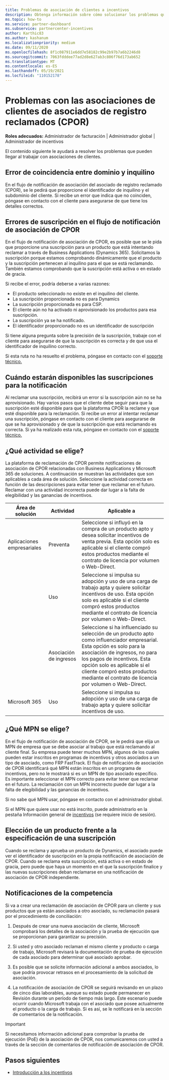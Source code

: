 ```yaml
---
title: Problemas de asociación de clientes a incentivos
description: Obtenga información sobre cómo solucionar los problemas que se pueden encontrar al trabajar con asociaciones de clientes de asociados de registro reclamados (CPOR).
ms.topic: how-to
ms.service: partner-dashboard
ms.subservice: partnercenter-incentives
author: Karthic83
ms.author: kashanum
ms.localizationpriority: medium
ms.date: 09/11/2020
ms.openlocfilehash: 8f1c087911e6dd7e58182c99e2b97b7a6b2246d8
ms.sourcegitcommit: 7063fdddee77ad2d8e627ab3c806f76d173ab652
ms.translationtype: MT
ms.contentlocale: es-ES
ms.lasthandoff: 05/19/2021
ms.locfileid: "110152178"
---
```

# <a name="issues-with-claimed-partner-of-record-cpor-customer-associations"></a>Problemas con las asociaciones de clientes de asociados de registro reclamados (CPOR)

**Roles adecuados:** Administrador de facturación | Administrador global | Administrador de incentivos

El contenido siguiente le ayudará a resolver los problemas que pueden llegar al trabajar con asociaciones de clientes.

## <a name="domain-tenant-mismatch"></a>Error de coincidencia entre dominio y inquilino

En el flujo de notificación de asociación del asociado de registro reclamado (CPOR), se le pedirá que proporcione el identificador de inquilino y el subdominio del cliente. Si recibe un error que indica que no coinciden, póngase en contacto con el cliente para asegurarse de que tiene los detalles correctos.

## <a name="subscription-errors-in-the-cpor-association-claim-flow"></a>Errores de suscripción en el flujo de notificación de asociación de CPOR

En el flujo de notificación de asociación de CPOR, es posible que se le pida que proporcione una suscripción para un producto que está intentando reclamar a través de Business Applications (Dynamics 365). Solicitamos la suscripción porque estamos comprobando dinámicamente que el producto y la suscripción pertenecen al inquilino para el que se está reclamando. También estamos comprobando que la suscripción está activa o en estado de gracia.

Si recibe el error, podría deberse a varias razones:

- El producto seleccionado no existe en el inquilino del cliente.
- La suscripción proporcionada no es para Dynamics
- La suscripción proporcionada es para CSP.
- El cliente aún no ha activado ni aprovisionado los productos para esa suscripción.
- La suscripción ya se ha notificado.
- El identificador proporcionado no es un identificador de suscripción

Si tiene alguna pregunta sobre la precisión de la suscripción, trabaje con el cliente para asegurarse de que la suscripción es correcta y de que usa el identificador de inquilino correcto.

Si esta ruta no ha resuelto el problema, póngase en contacto con el [soporte técnico.](https://partner.microsoft.com/dashboard/support/incentives/servicerequests?category=incentives)

## <a name="when-subscriptions-will-be-available-to-claim"></a>Cuándo estarán disponibles las suscripciones para la notificación

Al reclamar una suscripción, recibirá un error si la suscripción aún no se ha aprovisionado. Hay varios pasos que el cliente debe seguir para que la suscripción esté disponible para que la plataforma CPOR la reclame y que esté disponible para la reclamación. Si recibe un error al intentar reclamar una suscripción, póngase en contacto con el cliente para asegurarse de que se ha aprovisionado y de que la suscripción que está reclamando es correcta. Si ya ha realizado esta ruta, póngase en contacto con el [soporte técnico.](https://partner.microsoft.com/dashboard/support/incentives/servicerequests?category=incentives)

## <a name="which-activity-do-i-choose"></a>¿Qué actividad se elige?

La plataforma de reclamación de CPOR permite notificaciones de asociación de CPOR relacionadas con Business Applications y Microsoft 365 de soluciones. A continuación se muestran las actividades que son aplicables a cada área de solución. Seleccione la actividad correcta en función de las descripciones para evitar tener que reclamar en el futuro. Reclamar con una actividad incorrecta puede dar lugar a la falta de elegibilidad y las ganancias de incentivos.


| Área de solución | Actividad | Aplicable a |
| ------ | ----------- | ----------- |
| Aplicaciones empresariales      | Preventa   | Seleccione si influyó en la compra de un producto apto y desea solicitar incentivos de venta previa. Esta opción solo es aplicable si el cliente compró estos productos mediante el contrato de licencia por volumen o Web-Direct. |
|    |  Uso  | Seleccione si impulsa su adopción y uso de una carga de trabajo apta y quiere solicitar incentivos de uso. Esta opción solo es aplicable si el cliente compró estos productos mediante el contrato de licencia por volumen o Web-Direct. |
|    | Asociación de ingresos   | Seleccione si ha influenciado su selección de un producto apto como influenciador empresarial. Esta opción es solo para la asociación de ingresos, no para los pagos de incentivos. Esta opción solo es aplicable si el cliente compró estos productos mediante el contrato de licencia por volumen o Web-Direct.   |
| Microsoft 365   | Uso   | Seleccione si impulsa su adopción y uso de una carga de trabajo apta y quiere solicitar incentivos de uso. |

## <a name="which-mpn-do-i-choose"></a>¿Qué MPN se elige?

En el flujo de notificación de asociación de CPOR, se le pedirá que elija un MPN de empresa que se debe asociar al trabajo que está reclamando al cliente final. Su empresa puede tener muchos MPN, algunos de los cuales pueden estar inscritos en programas de incentivos y otros asociados a un tipo de asociado, como FRP FastTrack. El flujo de notificación de asociación de CPOR identificará qué MPN están inscritos en un programa de incentivos, pero no le mostrará si es un MPN de tipo asociado específico. Es importante seleccionar el MPN correcto para evitar tener que reclamar en el futuro. La reclamación con un MPN incorrecto puede dar lugar a la falta de elegibilidad y las ganancias de incentivos.

Si no sabe qué MPN usar, póngase en contacto con el administrador global.

Si el MPN que quiere usar no está inscrito, puede administrarlo en la pestaña Información general de [incentivos](https://partner.microsoft.com/dashboard/incentives/enrollment/summary) (se requiere inicio de sesión).

## <a name="choosing-a-product-vs-entering-a-subscription"></a>Elección de un producto frente a la especificación de una suscripción

Cuando se reclama y aprueba un producto de Dynamics, el asociado puede ver el identificador de suscripción en la propia notificación de asociación de CPOR. Cuando se reclama esta suscripción, está activa o en estado de gracia, pero puede que haya un momento en el que la suscripción finalice y las nuevas suscripciones deban reclamarse en una notificación de asociación de CPOR independiente.

## <a name="competing-claims"></a>Notificaciones de la competencia

Si va a crear una reclamación de asociación de CPOR para un cliente y sus productos que ya están asociados a otro asociado, su reclamación pasará por el procedimiento de conciliación:

1. Después de crear una nueva asociación de cliente, Microsoft comprobará los detalles de la asociación y la prueba de ejecución que se proporcionan para garantizar su precisión.

2. Si usted y otro asociado reclaman el mismo cliente y producto o carga de trabajo, Microsoft revisará la documentación de prueba de ejecución de cada asociado para determinar qué asociado aprobar.

3. Es posible que se solicite información adicional a ambos asociados, lo que podría provocar retrasos en el procesamiento de la solicitud de asociación.

4. La notificación de asociación de CPOR se seguirá revisando  en un plazo de cinco días laborables, aunque su estado puede permanecer en Revisión durante un período de tiempo más largo. Este escenario puede ocurrir cuando Microsoft trabaja con el asociado que posee actualmente el producto o la carga de trabajo. Si es así, se le notificará en la sección de comentarios de la notificación. 

>[!IMPORTANT]
>Si necesitamos información adicional para comprobar la prueba de ejecución (PoE) de la asociación de CPOR, nos comunicaremos con usted a través de la sección de comentarios de notificación de asociación de CPOR.

## <a name="next-steps"></a>Pasos siguientes

- [Introducción a los incentivos](incentives-get-started-intro.md)
